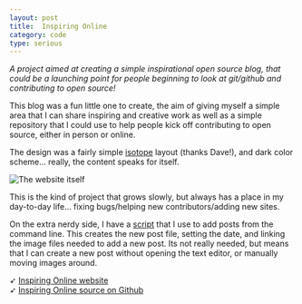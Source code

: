 ```yaml
---
layout: post
title:  Inspiring Online
category: code
type: serious
---
```


*A project aimed at creating a simple inspirational open source blog, that could be a launching point for people beginning to look at git/github and contributing to open source!*

This blog was a fun little one to create, the aim of giving myself a simple area that I can share inspiring and creative work as well as a simple repository that I could use to help people kick off contributing to open source, either in person or online.

The design was a fairly simple [isotope](https://isotope.metafizzy.co/) layout (thanks Dave!), and dark color scheme... really, the content speaks for itself.

![The website itself]({{site.url}}/images/inspiring-online-1.png)

This is the kind of project that grows slowly, but always has a place in my day-to-day life... fixing bugs/helping new contributors/adding new sites.

On the extra nerdy side, I have a [script](https://gist.github.com/tholman/6bc63a150f218bd3b001c6c8ad70e80e) that I use to add posts from the command line. This creates the new post file, setting the date, and linking the image files needed to add a new post. Its not really needed, but means that I can create a new post without opening the text editor, or manually moving images around.

➶ [Inspiring Online website](http://inspiring.online)<br>
➶ [Inspiring Online source on Github](https://github.com/tholman/inspiring-online)

